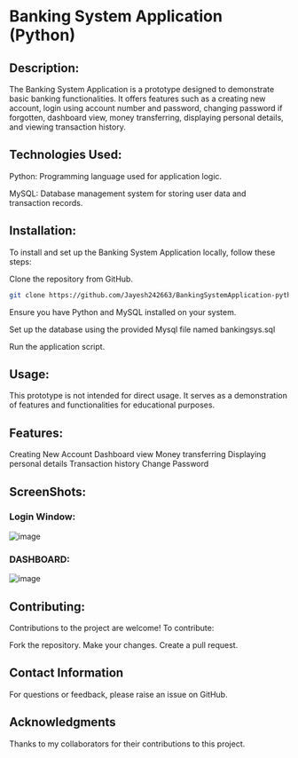 # **Banking System Application (Python)**

## **Description:**

The Banking System Application is a prototype designed to demonstrate basic banking functionalities. It offers features such as a creating new account, login using account number and password, changing password if forgotten, dashboard view, money transferring, displaying personal details, and viewing transaction history.

## Technologies Used:

Python: Programming language used for application logic.

MySQL: Database management system for storing user data and transaction records.

## Installation:
To install and set up the Banking System Application locally, follow these steps:

Clone the repository from GitHub.
```bash
git clone https://github.com/Jayesh242663/BankingSystemApplication-python-/
```
Ensure you have Python and MySQL installed on your system.

Set up the database using the provided Mysql file named bankingsys.sql

Run the application script.

## Usage:
This prototype is not intended for direct usage. It serves as a demonstration of features and functionalities for educational purposes.

## Features:
Creating New Account
Dashboard view
Money transferring
Displaying personal details
Transaction history
Change Password

## ScreenShots:

### Login Window:
![image](https://github.com/Jayesh242663/BankingSystemApplication-python-/assets/87438326/967124c0-4e42-4669-8abe-503a7a2696c4)

### DASHBOARD:
![image](https://github.com/Jayesh242663/BankingSystemApplication-python-/assets/87438326/618a7240-27c8-4c44-9d06-c3c5d06f84b9)


## Contributing:
Contributions to the project are welcome! To contribute:

Fork the repository.
Make your changes.
Create a pull request.

## Contact Information
For questions or feedback, please raise an issue on GitHub.

## Acknowledgments
Thanks to my collaborators for their contributions to this project.
